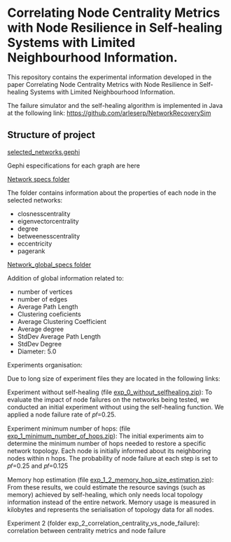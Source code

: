 # Correlating Node Centrality Metrics with Node Resilience in Self-healing Systems with Limited Neighbourhood Information.

This repository contains the experimental information developed in the paper  Correlating Node Centrality Metrics with Node Resilience in Self-healing Systems with Limited Neighbourhood Information.

The failure simulator and the self-healing algorithm is implemented in Java at the following link: https://github.com/arleserp/NetworkRecoverySim

## Structure of project 

[selected_networks.gephi](https://github.com/arleserp/CorrelatingNodeCentrality/blob/main/selected_networks.gephi)

Gephi especifications for each graph are here 

[Network specs folder](https://github.com/arleserp/CorrelatingNodeCentrality/tree/main/network_specs)

The folder contains information about the properties of each node in the selected networks:

- closnesscentrality
- eigenvectorcentrality
- degree
- betweenesscentrality
- eccentricity
- pagerank



[Network_global_specs folder](https://github.com/arleserp/CorrelatingNodeCentrality/tree/main/network_global_specs)

Addition of global information related to:

- number of vertices
- number of edges
- Average Path Length
- Clustering coeficients
- Average Clustering Coefficient
- Average degree
- StdDev Average Path Length
- StdDev Degree
- Diameter: 5.0

Experiments organisation:

Due to long size of experiment files they are located in the following links:

Experiment without self-healing (file [exp_0_without_selfhealing.zip](https://drive.google.com/file/d/1XiCNf2BOE8QJNi2Fx9RoxWxiN5k1PmO4/view?usp=sharing)): To evaluate the impact of node failures on the networks being tested, we conducted an initial experiment without using the self-healing function. We applied a node failure rate of 𝑝𝑓=0.25.

Experiment minimum number of hops: (file [exp_1_minimum_number_of_hops.zip](https://drive.google.com/file/d/1eYcizOUbQGVpcvfEumqyi6mZ_zVdlXXY/view?usp=sharing)): The initial experiments aim to determine the minimum number of hops needed to restore a specific network topology. Each node is initially informed about its neighboring nodes within n hops. The probability of node failure at each step is set to 𝑝𝑓=0.25 and 𝑝𝑓=0.125

Memory hop estimation (file [exp_1_2_memory_hop_size_estimation.zip](https://drive.google.com/file/d/1KwrVlhaBRWpTi9UFw62uEszEqMHlR5Pr/view?usp=sharing)): 
From these results, we could estimate the resource savings (such as memory) achieved by self-healing, which only needs local topology information instead of the entire network. Memory usage is measured in kilobytes and represents the serialisation of topology data for all nodes.

Experiment 2 (folder exp_2_correlation_centrality_vs_node_failure): correlation between centrality metrics and node failure



